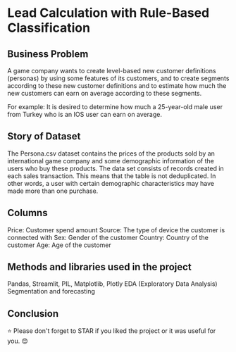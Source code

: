 # Lead Calculation with Rule-Based Classification
## Business Problem
A game company wants to create level-based new customer definitions (personas) by using some features of its customers, and to create segments according to these new customer definitions and to estimate how much the new customers can earn on average according to these segments.

For example: It is desired to determine how much a 25-year-old male user from Turkey who is an IOS user can earn on average.

## Story of Dataset
The Persona.csv dataset contains the prices of the products sold by an international game company and some demographic information of the users who buy these products. The data set consists of records created in each sales transaction. This means that the table is not deduplicated. In other words, a user with certain demographic characteristics may have made more than one purchase.

## Columns
Price: Customer spend amount
Source: The type of device the customer is connected with
Sex: Gender of the customer
Country: Country of the customer
Age: Age of the customer

## Methods and libraries used in the project
Pandas, Streamlit, PIL, Matplotlib, Plotly
EDA (Exploratory Data Analysis)
Segmentation and forecasting

## Conclusion
⭐ Please don't forget to STAR if you liked the project or it was useful for you. 😊
